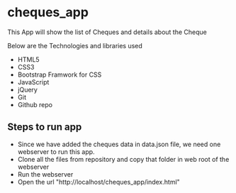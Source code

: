 # cheques_app
This App will show the list of Cheques and details about the Cheque

Below are the Technologies and libraries used


- HTML5
- CSS3
- Bootstrap Framwork for CSS
- JavaScript
- jQuery
- Git
- Github repo

## Steps to run app

- Since we have added the cheques data in data.json file, we need one webserver to run this app.
- Clone all the files from repository and copy that folder in web root of the webserver
- Run the webserver
- Open the url "http://localhost/cheques_app/index.html"